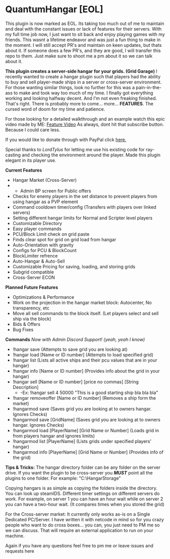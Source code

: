 # QuantumHangar [EOL]

This plugin is now marked as EOL. Its taking too much out of me to maintain and deal with the constant issues or lack of features for their servers. With my full time job now, I just want to sit back and enjoy playing games with my friends. This wasnt a lifetime endeavor and was just a fun thing to make in the moment. I will still accept PR's and maintain on keen updates, but thats about it. If someone does a few PR's, and they are good, I will transfer this repo to them. Just make sure to shoot me a pm about it so we can talk about it.


**This plugin creates a server-side hangar for your grids. (Grid Garage)**  I recently wanted to create a hangar plugin such that players had the ability to buy and sell player-made ships in a server or cross-server environment. For those wanting similar things, look no further for this was a pain-in-the-ass to make and took way too much of my time. I finally got everything working and looking halfway decent. And I'm not even freaking finished. That's right. There is probably more to come... more... **FEATURES**. The cursed word of doom for my time and patience.

For those looking for a detailed walkthrough and an example watch this epic video made by ME:
[Feature Video](https://www.youtube.com/watch?v=Ck0DMqywC-w&feature=youtu.be) As always, dont hit that subscribe button. Because I could care less.

If you would like to donate through with PayPal click [here.]([https://paypal.me/Garrett493?locale.x=en_US](https://paypal.me/Garrett493?locale.x=en_US))

Special thanks to  _LordTylus_  for letting me use his existing code for ray-casting and checking the environment around the player. Made this plugin elegant in its player use.

**Current Features**
-   Hangar Market (Cross-Server)
- - Admin BP screen for Public offers
-   Checks for enemy players in the set distance to prevent players from using hangar as a PVP element
-   Command cooldown timer/config (Transfers with players over linked servers)
-   Setting different hangar limits for Normal and Scripter level players
-   Customizable Directory
-   Easy player commands
-   PCU/Block Limit check on grid paste
-   Finds clear spot for grid on grid load from hangar
-   Auto-Orientation with gravity
- Configs for PCU & BlockCount
- BlockLimiter refrence
- Auto-Hangar & Auto-Sell
- Customizable Pricing for saving, loading, and storing grids
- Subgrid compatible
- Cross-Server ECON

**Planned Future Features**
-   Optimizations & Performance
- Work on the projection in the hangar market block: Autocenter, No transparency, etc
- Move all sell commands to the block itself. (Let players select and sell ship via the block)
- Bids & Offers
- Bug Fixes

**Commands**   _Now with Admin Discord Support! (yeah, yeah I know)_

-   !hangar save (Attempts to save grid you are looking at)
-   !hangar load [Name or ID number] (Attempts to load specified grid)
-   !hangar list (Lists all active ships and their pcu values that are in your hangar)
-  !hangar info [Name or ID number] (Provides info about the grid in your hangar)
- !hangar sell [Name or ID number] [price no commas] [String Description]    
	- -Ex: !hangar sell 4 50000 "This is a good starting ship bla bla bla"
- !hangar removeoffer [Name or ID number] (Removes a ship form the market)
-   !hangarmod save (Saves grid you are looking at to owners hangar. Ignores Checks)
-   !hangarmod save [GridName] (Saves grid you are looking at to owners hangar. Ignores Checks)
-   !hangarmod load [PlayerName] [Grid Name or Number] (Loads grid in from players hangar and ignores limits)
-   !hangarmod list [PlayerName] (Lists grids under specified players' hangar)
-  !hangarmod info [PlayerName] [Grid Name or Number] (Provides info of the grid)

**Tips & Tricks:**  The hangar directory folder can be any folder on the server drive. If you want the plugin to be cross-server you  **_MUST_**  point all the plugins to one folder. For example: "C:\HangarStorage"

Copying hangars is as simple as copying the folders inside the directory. You can look up steamIDS. Different timer settings on different servers do work. For example, on server 1 you can have an hour wait while on server 2 you can have a two-hour wait. (It compares times when you stored the grid)

For the Cross-server market: It currently only works as-is on a Single Dedicated PC/Server. I have written it with netcode in mind so for you crazy people who want to do cross boxes... you can, you just need to PM me so we can discuss. That will require an external application to run on your machine.

Again if you have any questions feel free to pm me or leave issues and requests here
